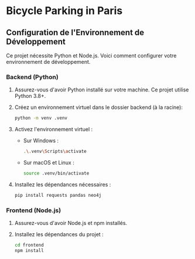 # Bicycle Parking in Paris 

## Configuration de l'Environnement de Développement

Ce projet nécessite Python et Node.js. Voici comment configurer votre environnement de développement.

### Backend (Python)

1. Assurez-vous d'avoir Python installé sur votre machine. Ce projet utilise Python 3.8+.

2. Créez un environnement virtuel dans le dossier backend (à la racine):
    ```bash
    python -m venv .venv
    ```

3. Activez l'environnement virtuel :
    - Sur Windows :
        ```bash
        .\.venv\Scripts\activate
        ```
    - Sur macOS et Linux :
        ```bash
        source .venv/bin/activate
        ```

4. Installez les dépendances nécessaires :
    ```bash
    pip install requests pandas neo4j
    ```

### Frontend (Node.js)

1. Assurez-vous d'avoir Node.js et npm installés.

2. Installez les dépendances du projet :
    ```bash
    cd frontend
    npm install
    ```